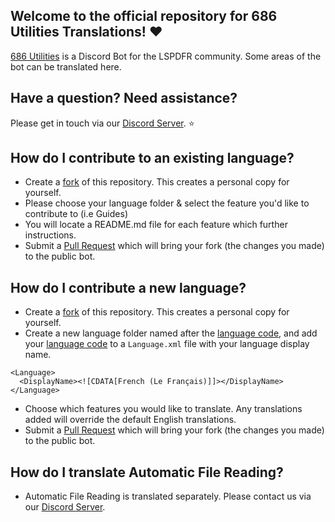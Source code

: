 ## Welcome to the official repository for 686 Utilities Translations! ❤️
[686 Utilities](https://686utilities.com) is a Discord Bot for the LSPDFR community. Some areas of the bot can be translated here. 

## Have a question? Need assistance?
Please get in touch via our [Discord Server](https://discord.com/invite/gyw5rDHCfr). ⭐

## How do I contribute to an existing language?
- Create a [fork](https://docs.github.com/en/pull-requests/collaborating-with-pull-requests/working-with-forks/fork-a-repo) of this repository. This creates a personal copy for yourself.
- Please choose your language folder & select the feature you'd like to contribute to (i.e Guides)
- You will locate a README.md file for each feature which further instructions.
- Submit a [Pull Request](https://docs.github.com/en/pull-requests/collaborating-with-pull-requests/proposing-changes-to-your-work-with-pull-requests/about-pull-requests) which will bring your fork (the changes you made) to the public bot.

## How do I contribute a new language?
- Create a [fork](https://docs.github.com/en/pull-requests/collaborating-with-pull-requests/working-with-forks/fork-a-repo) of this repository. This creates a personal copy for yourself.
- Create a new language folder named after the [language code](http://www.lingoes.net/en/translator/langcode.htm), and add your [language code](http://www.lingoes.net/en/translator/langcode.htm) to a `Language.xml` file with your language display name.
~~~
<Language>
  <DisplayName><![CDATA[French (Le Français)]]></DisplayName>
</Language>
~~~
- Choose which features you would like to translate. Any translations added will override the default English translations.
- Submit a [Pull Request](https://docs.github.com/en/pull-requests/collaborating-with-pull-requests/proposing-changes-to-your-work-with-pull-requests/about-pull-requests) which will bring your fork (the changes you made) to the public bot.

## How do I translate Automatic File Reading?
- Automatic File Reading is translated separately. Please contact us via our [Discord Server](https://discord.com/invite/gyw5rDHCfr).
